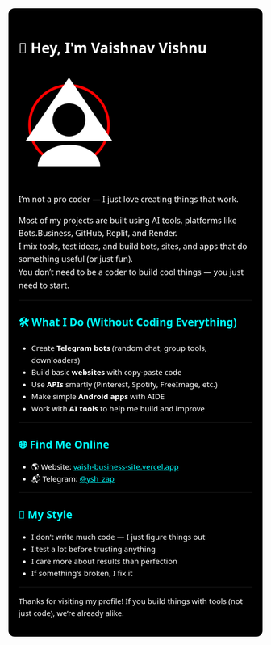 <!-- README.md -->

<div style="background-color: #000000; color: #ffffff; padding: 20px; border-radius: 12px; font-family: 'Segoe UI', 'Helvetica Neue', sans-serif;">

<h1 style="font-weight: bold;">👋 Hey, I'm Vaishnav Vishnu</h1>

<img src="file/20250720_202341.png" width="200" alt="Vaishnav Vishnu" style="border-radius: 12px; margin: 15px 0;" />

<p style="font-size: 16px; line-height: 1.6;">
I’m not a pro coder — I just love creating things that work.
</p>

<p style="font-size: 16px; line-height: 1.6;">
Most of my projects are built using AI tools, platforms like Bots.Business, GitHub, Replit, and Render.<br>
I mix tools, test ideas, and build bots, sites, and apps that do something useful (or just fun).<br>
You don’t need to be a coder to build cool things — you just need to start.
</p>

<hr style="border-color: #333;" />

<h2 style="color: #00ffff;">🛠️ What I Do (Without Coding Everything)</h2>

<ul style="font-size: 15px; line-height: 1.6;">
  <li>Create <strong>Telegram bots</strong> (random chat, group tools, downloaders)</li>
  <li>Build basic <strong>websites</strong> with copy-paste code</li>
  <li>Use <strong>APIs</strong> smartly (Pinterest, Spotify, FreeImage, etc.)</li>
  <li>Make simple <strong>Android apps</strong> with AIDE</li>
  <li>Work with <strong>AI tools</strong> to help me build and improve</li>
</ul>

<hr style="border-color: #333;" />

<h2 style="color: #00ffff;">🌐 Find Me Online</h2>

<ul style="font-size: 15px; line-height: 1.6;">
  <li>🌎 Website: <a href="https://vaish-business-site.vercel.app" style="color: #00ffff;">vaish-business-site.vercel.app</a></li>
  <li>📬 Telegram: <a href="https://t.me/ysh_zap" style="color: #00ffff;">@ysh_zap</a></li>
</ul>

<hr style="border-color: #333;" />

<h2 style="color: #00ffff;">📌 My Style</h2>

<ul style="font-size: 15px; line-height: 1.6;">
  <li>I don’t write much code — I just figure things out</li>
  <li>I test a lot before trusting anything</li>
  <li>I care more about results than perfection</li>
  <li>If something's broken, I fix it</li>
</ul>

<hr style="border-color: #333;" />

<p style="font-size: 15px; line-height: 1.6;">
Thanks for visiting my profile! If you build things with tools (not just code), we’re already alike.
</p>

</div>
